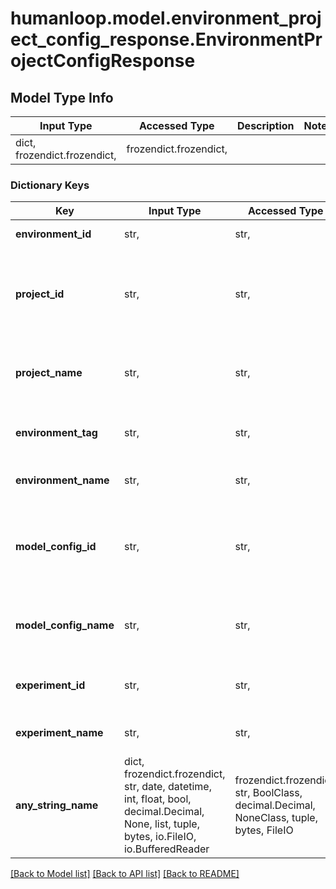 # humanloop.model.environment_project_config_response.EnvironmentProjectConfigResponse

## Model Type Info
Input Type | Accessed Type | Description | Notes
------------ | ------------- | ------------- | -------------
dict, frozendict.frozendict,  | frozendict.frozendict,  |  | 

### Dictionary Keys
Key | Input Type | Accessed Type | Description | Notes
------------ | ------------- | ------------- | ------------- | -------------
**environment_id** | str,  | str,  | The ID of the environment. | 
**project_id** | str,  | str,  | String ID of project the model config belongs to. Starts with &#x60;pr_&#x60;. | 
**project_name** | str,  | str,  | Name of the project the model config belongs to. | 
**environment_tag** | str,  | str,  | Tag for the environment e.g. &#x27;default&#x27; or &#x27;other&#x27;. | 
**environment_name** | str,  | str,  | The name of the environment. | 
**model_config_id** | str,  | str,  | Model config unique identifier generated by Humanloop. | [optional] 
**model_config_name** | str,  | str,  | A friendly display name for the model config. | [optional] 
**experiment_id** | str,  | str,  | String ID of experiment. Starts with &#x60;exp_&#x60;. | [optional] 
**experiment_name** | str,  | str,  | Display name of experiment. | [optional] 
**any_string_name** | dict, frozendict.frozendict, str, date, datetime, int, float, bool, decimal.Decimal, None, list, tuple, bytes, io.FileIO, io.BufferedReader | frozendict.frozendict, str, BoolClass, decimal.Decimal, NoneClass, tuple, bytes, FileIO | any string name can be used but the value must be the correct type | [optional]

[[Back to Model list]](../../README.md#documentation-for-models) [[Back to API list]](../../README.md#documentation-for-api-endpoints) [[Back to README]](../../README.md)

